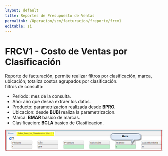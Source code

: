 ```yaml
---
layout: default
title: Reportes de Presupuesto de Ventas
permalink: /Operacion/scm/facturacion/freporte/frcv1
editable: si
---
```


# FRCV1 - Costo de Ventas por Clasificación

Reporte de facturación, permite realizar filtros por clasificación, marca, ubicación; totaliza costos agrupados por clasificación.  
filtros de consulta:
* Periodo: mes de la consulta.  
* Año: año que desea extraer los datos.  
* Producto: parametrizacion realizada desde **BPRO.**  
* Ubicacion: desde **BUBI** realiza la parametrizacion.
* Marca: **BMAR** basico de marcas.  
* Clasificacion: **BCLA** basico de Clasificacion.  


![](frcv11.png)


